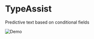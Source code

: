 # TypeAssist
Predictive text based on conditional fields

![Demo](https://medralabs.com/wp-content/uploads/2020/07/Demo-v2.gif)
